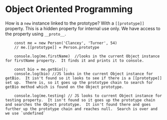 # Object Oriented Programming

How is a `new` instance linked to the prototype?  With a `[[prototype]]` property.  This is a hidden property for internal use only.  We have access to the property using `__proto__`.

        const me = new Person('Clancey', 'Turner', 54)
        // me.[[prototype]] = Person.prototype

        console.log(me.firstName)  //looks in the current Object instance for firstName property.  It finds it and prints it to console.

        const bio = me.getBio();
        console.log(bio) //JS looks in the current Object instance for getBio.  It isn't found so it looks to see if there is a [[prototype]] set up.  There is, so it goes up the prototype chain to search for getBio method which is found on the Object prototype.

        console.log(me.testing) // JS looks to current Object instance for testing property.  It isn't found so it goes up the prototype chain and searches the Object prototype.  It isn't found there and goes further up the prototype chain and reaches null.  Search is over and we use `undefined`
